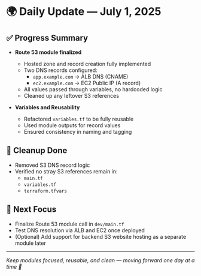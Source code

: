 # 🌍 Daily Update — July 1, 2025

## ✅ Progress Summary

- **Route 53 module finalized**  
  - Hosted zone and record creation fully implemented
  - Two DNS records configured:
    - `app.example.com` → ALB DNS (CNAME)
    - `ec2.example.com` → EC2 Public IP (A record)
  - All values passed through variables, no hardcoded logic
  - Cleaned up any leftover S3 references

- **Variables and Reusability**
  - Refactored `variables.tf` to be fully reusable
  - Used module outputs for record values
  - Ensured consistency in naming and tagging

## 🧹 Cleanup Done
- Removed S3 DNS record logic
- Verified no stray S3 references remain in:
  - `main.tf`
  - `variables.tf`
  - `terraform.tfvars`

## 📌 Next Focus
- Finalize Route 53 module call in `dev/main.tf`
- Test DNS resolution via ALB and EC2 once deployed
- (Optional) Add support for backend S3 website hosting as a separate module later

---

*Keep modules focused, reusable, and clean — moving forward one day at a time 🚀*
